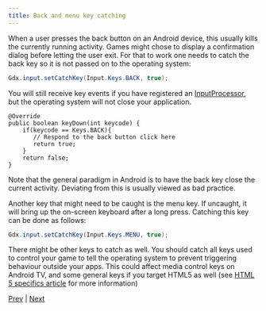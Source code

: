 ```yaml
---
title: Back and menu key catching
---
```

When a user presses the back button on an Android device, this usually kills the currently running activity. Games might chose to display a confirmation dialog before letting the user exit. For that to work one needs to catch the back key so it is not passed on to the operating system:

```java
Gdx.input.setCatchKey(Input.Keys.BACK, true);
```

You will still receive key events if you have registered an [InputProcessor](/wiki/input/event-handling), but the operating system will not close your application.

```   
@Override
public boolean keyDown(int keycode) {
    if(keycode == Keys.BACK){
       // Respond to the back button click here
       return true;
    }
    return false;
}
```

Note that the general paradigm in Android is to have the back key close the current activity. Deviating from this is usually viewed as bad practice.

Another key that might need to be caught is the menu key. If uncaught, it will bring up the on-screen keyboard after a long press. Catching this key can be done as follows:

```java
Gdx.input.setCatchKey(Input.Keys.MENU, true);
```

There might be other keys to catch as well. You should catch all keys used to control your game to tell the operating system to prevent triggering behaviour outside your apps. This could affect media control keys on Android TV, and some general keys if you target HTML5 as well (see [HTML 5 specifics article](/wiki/html5-backend-and-gwt-specifics#preventing-keys-from-triggering-scrolling-and-other-browser-functions) for more information)

[Prev](/wiki/input/cursor-visibility-and-catching) | [Next](/wiki/input/on-screen-keyboard)
